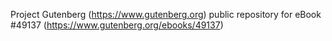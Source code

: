 Project Gutenberg (https://www.gutenberg.org) public repository for eBook #49137 (https://www.gutenberg.org/ebooks/49137)
